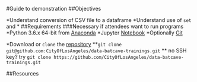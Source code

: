 #Guide to demonstration
##Objectives

*Understand conversion of CSV file to a dataframe
*Understand use of `set` and 
*
##Requirements
###Necessary if attendees want to run programs
*Python 3.6.x 64-bit from [Anaconda](https://www.anaconda.com/download/)
*Jupyter [Notebook](http://jupyter.org/install.html)
*Optionally [Git](https://git-scm.com/downloads)

*Download or `clone` the [repository](https://github.com/CityOfLosAngeles/data-batcave-trainings)
**`git clone git@github.com:CityOfLosAngeles/data-batcave-trainings.git`
** no SSH key? try `git clone https://github.com/CityOfLosAngeles/data-batcave-trainings.git`




##Resources
